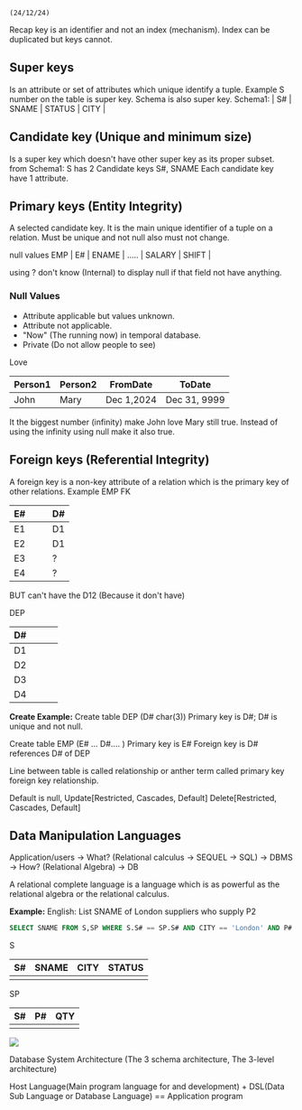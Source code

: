 	(24/12/24)
Recap key is an identifier and not an index (mechanism).
Index can be duplicated but keys cannot.
## Super keys
Is an attribute or set of attributes which unique identify a tuple. Example S number on the table is super key. Schema is also super key.
Schema1:
| S# | SNAME | STATUS | CITY |

## Candidate key (Unique and minimum size)
Is a super key which doesn't have other super key as its proper subset.
from Schema1:
S has 2 Candidate keys
S#, SNAME                Each candidate key have 1 attribute.
## Primary keys (Entity Integrity)
A selected candidate key. It is the main unique identifier of a tuple on a relation. Must be unique and not null also must not change.

null values
EMP
| E# | ENAME | ..... | SALARY | SHIFT |

using ? don't know (Internal) to display null if that field not have anything.
### Null Values
- Attribute applicable but values unknown.
- Attribute not applicable.
- "Now" (The running now) in temporal database.
- Private (Do not allow people to see)

Love

| Person1 | Person2 | FromDate   | ToDate       |
| ------- | ------- | ---------- | ------------ |
| John    | Mary    | Dec 1,2024 | Dec 31, 9999 |
It the biggest number (infinity) make John love Mary still true.
Instead of using the infinity using null make it also true.

## Foreign keys (Referential Integrity)
A foreign key is a non-key attribute of a relation which is the primary key of other relations. 
Example
EMP
                   FK

| E#  |     |     | D#  |
| --- | --- | --- | --- |
| E1  |     |     | D1  |
| E2  |     |     | D1  |
| E3  |     |     | ?   |
| E4  |     |     | ?   |
BUT can't have the D12 (Because it don't have)

DEP 

| D#  |     |     |     |
| --- | --- | --- | --- |
| D1  |     |     |     |
| D2  |     |     |     |
| D3  |     |     |     |
| D4  |     |     |     |
**Create Example:**
Create table DEP (D# char(3))
Primary key is D#; D# is unique and not null.

Create table EMP (E# ... D#.... )
Primary key is E#
Foreign key is D# references D# of DEP

Line between table is called relationship or anther term called primary key foreign key relationship.

Default is null,
Update\[Restricted, Cascades, Default]
Delete\[Restricted, Cascades, Default]

## Data Manipulation Languages
Application/users -> What? (Relational calculus -> SEQUEL -> SQL) -> DBMS -> How? (Relational Algebra) -> DB

A relational complete language is a language which is as powerful as the relational algebra or the relational calculus.

**Example:**
English: List SNAME of London suppliers who supply P2
```sql
SELECT SNAME FROM S,SP WHERE S.S# == SP.S# AND CITY == 'London' AND P# == 'P2'
```

S

| S#  | SNAME | CITY | STATUS |
| --- | ----- | ---- | ------ |
|     |       |      |        |
SP

| S#  | P#  | QTY |
| --- | --- | --- |
|     |     |     |
![](/images/Pasted%20image%2020241224111146.png)

Database System Architecture (The 3 schema architecture, The 3-level architecture)

Host Language(Main program language for and development) + DSL(Data Sub Language or Database Language) == Application program